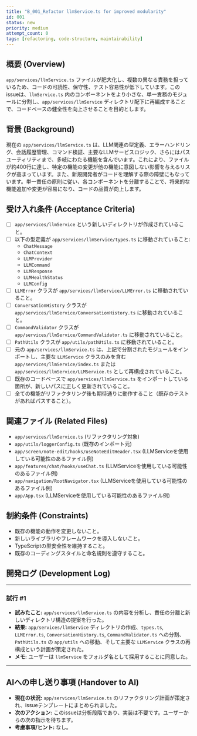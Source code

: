 ```yaml
---
title: "B_001_Refactor llmService.ts for improved modularity"
id: 001
status: new
priority: medium
attempt_count: 0
tags: [refactoring, code-structure, maintainability]
---
```


## 概要 (Overview)

`app/services/llmService.ts` ファイルが肥大化し、複数の異なる責務を担っているため、コードの可読性、保守性、テスト容易性が低下しています。このissueは、`llmService.ts` 内のコンポーネントをより小さな、単一責務のモジュールに分割し、`app/services/llmService` ディレクトリ配下に再編成することで、コードベースの健全性を向上させることを目的とします。

## 背景 (Background)

現在の `app/services/llmService.ts` は、LLM関連の型定義、エラーハンドリング、会話履歴管理、コマンド検証、主要なLLMサービスロジック、さらにはパスユーティリティまで、多岐にわたる機能を含んでいます。これにより、ファイルが約400行に達し、特定の機能の変更が他の機能に意図しない影響を与えるリスクが高まっています。また、新規開発者がコードを理解する際の障壁にもなっています。単一責任の原則に従い、各コンポーネントを分離することで、将来的な機能追加や変更が容易になり、コードの品質が向上します。

## 受け入れ条件 (Acceptance Criteria)

- [ ] `app/services/llmService` という新しいディレクトリが作成されていること。
- [ ] 以下の型定義が `app/services/llmService/types.ts` に移動されていること:
    - `ChatMessage`
    - `ChatContext`
    - `LLMProvider`
    - `LLMCommand`
    - `LLMResponse`
    - `LLMHealthStatus`
    - `LLMConfig`
- [ ] `LLMError` クラスが `app/services/llmService/LLMError.ts` に移動されていること。
- [ ] `ConversationHistory` クラスが `app/services/llmService/ConversationHistory.ts` に移動されていること。
- [ ] `CommandValidator` クラスが `app/services/llmService/CommandValidator.ts` に移動されていること。
- [ ] `PathUtils` クラスが `app/utils/pathUtils.ts` に移動されていること。
- [ ] 元の `app/services/llmService.ts` は、上記で分割されたモジュールをインポートし、主要な `LLMService` クラスのみを含む `app/services/llmService/index.ts` または `app/services/llmService/LLMService.ts` として再構成されていること。
- [ ] 既存のコードベースで `app/services/llmService.ts` をインポートしている箇所が、新しいパスに正しく更新されていること。
- [ ] 全ての機能がリファクタリング後も期待通りに動作すること（既存のテストがあればパスすること）。

## 関連ファイル (Related Files)

- `app/services/llmService.ts` (リファクタリング対象)
- `app/utils/loggerConfig.ts` (既存のインポート元)
- `app/screen/note-edit/hooks/useNoteEditHeader.tsx` (LLMServiceを使用している可能性のあるファイル例)
- `app/features/chat/hooks/useChat.ts` (LLMServiceを使用している可能性のあるファイル例)
- `app/navigation/RootNavigator.tsx` (LLMServiceを使用している可能性のあるファイル例)
- `app/App.tsx` (LLMServiceを使用している可能性のあるファイル例)

## 制約条件 (Constraints)

- 既存の機能の動作を変更しないこと。
- 新しいライブラリやフレームワークを導入しないこと。
- TypeScriptの型安全性を維持すること。
- 既存のコーディングスタイルと命名規則を遵守すること。

## 開発ログ (Development Log)

---
### 試行 #1

- **試みたこと:** `app/services/llmService.ts` の内容を分析し、責任の分離と新しいディレクトリ構造の提案を行った。
- **結果:** `app/services/llmService` ディレクトリの作成、`types.ts`, `LLMError.ts`, `ConversationHistory.ts`, `CommandValidator.ts` への分割、`PathUtils.ts` の `app/utils` への移動、そして主要な `LLMService` クラスの再構成という計画が策定された。
- **メモ:** ユーザーは `llmService` をフォルダ名として採用することに同意した。

---

## AIへの申し送り事項 (Handover to AI)

- **現在の状況:** `app/services/llmService.ts` のリファクタリング計画が策定され、issueテンプレートにまとめられました。
- **次のアクション:** このissueは分析段階であり、実装は不要です。ユーザーからの次の指示を待ちます。
- **考慮事項/ヒント:** なし。
